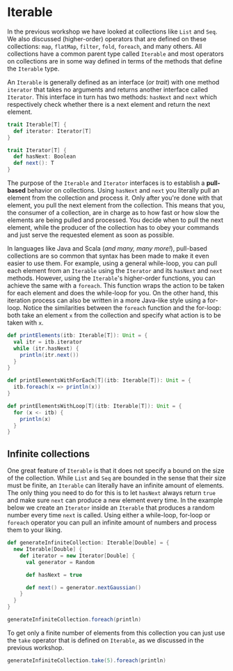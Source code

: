 Iterable
========

In the previous workshop we have looked at collections like `List` and `Seq`. We also discussed (higher-order) operators that are defined on these collections: `map`, `flatMap`, `filter`, `fold`, `foreach`, and many others. All collections have a common parent type called `Iterable` and most operators on collections are in some way defined in terms of the methods that define the `Iterable` type.

An `Iterable` is generally defined as an interface (*or trait*) with one method `iterator` that takes no arguments and returns another interface called `Iterator`. This interface in turn has two methods: `hasNext` and `next` which respectively check whether there is a next element and return the next element. 

```scala
trait Iterable[T] {
  def iterator: Iterator[T]
}

trait Iterator[T] {
  def hasNext: Boolean
  def next(): T
}
```

The purpose of the `Iterable` and `Iterator` interfaces is to establish a **pull-based** behavior on collections. Using `hasNext` and `next` you literally pull an element from the collection and process it. Only after you're done with that element, you pull the next element from the collection. This means that you, the consumer of a collection, are in charge as to how fast or how slow the elements are being pulled and processed. You decide when to pull the next element, while the producer of the collection has to obey your commands and just serve the requested element as soon as possible.

In languages like Java and Scala (*and many, many more!*), pull-based collections are so common that syntax has been made to make it even easier to use them. For example, using a general while-loop, you can pull each element from an `Iterable` using the `Iterator` and its `hasNext` and `next` methods. However, using the `Iterable`'s higher-order functions, you can achieve the same with a `foreach`. This function wraps the action to be taken for each element and does the while-loop for you. On the other hand, this iteration process can also be written in a more Java-like style using a for-loop. Notice the similarities between the `foreach` function and the for-loop: both take an element `x` from the collection and specify what action is to be taken with `x`.

```scala
def printElements(itb: Iterable[T]): Unit = {
  val itr = itb.iterator
  while (itr.hasNext) {
    println(itr.next())
  }
}

def printElementsWithForEach[T](itb: Iterable[T]): Unit = {
  itb.foreach(x => println(x))
}

def printElementsWithLoop[T](itb: Iterable[T]): Unit = {
  for (x <- itb) {
    println(x)
  }
}
```


Infinite collections
--------------------
One great feature of `Iterable` is that it does not specify a bound on the size of the collection. While `List` and `Seq` are bounded in the sense that their size must be finite, an `Iterable` can literally have an infinite amount of elements. The only thing you need to do for this is to let `hasNext` always return `true` and make sure `next` can produce a new element every time. In the example below we create an `Iterator` inside an `Iterable` that produces a random number every time `next` is called. Using either a while-loop, for-loop or `foreach` operator you can pull an infinite amount of numbers and process them to your liking.

```scala
def generateInfiniteCollection: Iterable[Double] = {
  new Iterable[Double] {
    def iterator = new Iterator[Double] {
      val generator = Random

      def hasNext = true

      def next() = generator.nextGaussian()
    }
  }
}

generateInfiniteCollection.foreach(println)
```

To get only a finite number of elements from this collection you can just use the `take` operator that is defined on `Iterable`, as we discussed in the previous workshop.

```scala
generateInfiniteCollection.take(5).foreach(println)
```
